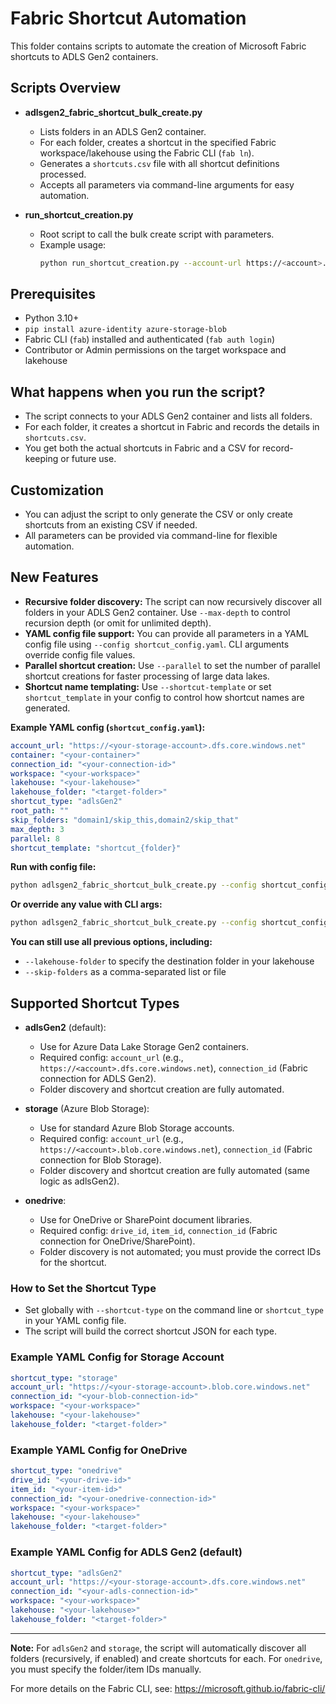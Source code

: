 # Fabric Shortcut Automation

This folder contains scripts to automate the creation of Microsoft Fabric shortcuts to ADLS Gen2 containers.

## Scripts Overview

- **adlsgen2_fabric_shortcut_bulk_create.py**
  - Lists folders in an ADLS Gen2 container.
  - For each folder, creates a shortcut in the specified Fabric workspace/lakehouse using the Fabric CLI (`fab ln`).
  - Generates a `shortcuts.csv` file with all shortcut definitions processed.
  - Accepts all parameters via command-line arguments for easy automation.

- **run_shortcut_creation.py**
  - Root script to call the bulk create script with parameters.
  - Example usage:
    ```sh
    python run_shortcut_creation.py --account-url https://<account>.dfs.core.windows.net --container <container> --connection-id <connectionId> --workspace <workspace> --lakehouse <lakehouse>
    ```

## Prerequisites
- Python 3.10+
- `pip install azure-identity azure-storage-blob`
- Fabric CLI (`fab`) installed and authenticated (`fab auth login`)
- Contributor or Admin permissions on the target workspace and lakehouse

## What happens when you run the script?
- The script connects to your ADLS Gen2 container and lists all folders.
- For each folder, it creates a shortcut in Fabric and records the details in `shortcuts.csv`.
- You get both the actual shortcuts in Fabric and a CSV for record-keeping or future use.

## Customization
- You can adjust the script to only generate the CSV or only create shortcuts from an existing CSV if needed.
- All parameters can be provided via command-line for flexible automation.

## New Features

- **Recursive folder discovery:** The script can now recursively discover all folders in your ADLS Gen2 container. Use `--max-depth` to control recursion depth (or omit for unlimited depth).
- **YAML config file support:** You can provide all parameters in a YAML config file using `--config shortcut_config.yaml`. CLI arguments override config file values.
- **Parallel shortcut creation:** Use `--parallel` to set the number of parallel shortcut creations for faster processing of large data lakes.
- **Shortcut name templating:** Use `--shortcut-template` or set `shortcut_template` in your config to control how shortcut names are generated.

**Example YAML config (`shortcut_config.yaml`):**

```yaml
account_url: "https://<your-storage-account>.dfs.core.windows.net"
container: "<your-container>"
connection_id: "<your-connection-id>"
workspace: "<your-workspace>"
lakehouse: "<your-lakehouse>"
lakehouse_folder: "<target-folder>"
shortcut_type: "adlsGen2"
root_path: ""
skip_folders: "domain1/skip_this,domain2/skip_that"
max_depth: 3
parallel: 8
shortcut_template: "shortcut_{folder}"
```

**Run with config file:**

```sh
python adlsgen2_fabric_shortcut_bulk_create.py --config shortcut_config.yaml
```

**Or override any value with CLI args:**

```sh
python adlsgen2_fabric_shortcut_bulk_create.py --config shortcut_config.yaml --parallel 16 --max-depth 2
```

**You can still use all previous options, including:**
- `--lakehouse-folder` to specify the destination folder in your lakehouse
- `--skip-folders` as a comma-separated list or file

## Supported Shortcut Types

- **adlsGen2** (default):
  - Use for Azure Data Lake Storage Gen2 containers.
  - Required config: `account_url` (e.g., `https://<account>.dfs.core.windows.net`), `connection_id` (Fabric connection for ADLS Gen2).
  - Folder discovery and shortcut creation are fully automated.

- **storage** (Azure Blob Storage):
  - Use for standard Azure Blob Storage accounts.
  - Required config: `account_url` (e.g., `https://<account>.blob.core.windows.net`), `connection_id` (Fabric connection for Blob Storage).
  - Folder discovery and shortcut creation are fully automated (same logic as adlsGen2).

- **onedrive**:
  - Use for OneDrive or SharePoint document libraries.
  - Required config: `drive_id`, `item_id`, `connection_id` (Fabric connection for OneDrive/SharePoint).
  - Folder discovery is not automated; you must provide the correct IDs for the shortcut.

### How to Set the Shortcut Type

- Set globally with `--shortcut-type` on the command line or `shortcut_type` in your YAML config file.
- The script will build the correct shortcut JSON for each type.

### Example YAML Config for Storage Account

```yaml
shortcut_type: "storage"
account_url: "https://<your-storage-account>.blob.core.windows.net"
connection_id: "<your-blob-connection-id>"
workspace: "<your-workspace>"
lakehouse: "<your-lakehouse>"
lakehouse_folder: "<target-folder>"
```

### Example YAML Config for OneDrive

```yaml
shortcut_type: "onedrive"
drive_id: "<your-drive-id>"
item_id: "<your-item-id>"
connection_id: "<your-onedrive-connection-id>"
workspace: "<your-workspace>"
lakehouse: "<your-lakehouse>"
lakehouse_folder: "<target-folder>"
```

### Example YAML Config for ADLS Gen2 (default)

```yaml
shortcut_type: "adlsGen2"
account_url: "https://<your-storage-account>.dfs.core.windows.net"
connection_id: "<your-adls-connection-id>"
workspace: "<your-workspace>"
lakehouse: "<your-lakehouse>"
lakehouse_folder: "<target-folder>"
```

---

**Note:** For `adlsGen2` and `storage`, the script will automatically discover all folders (recursively, if enabled) and create shortcuts for each. For `onedrive`, you must specify the folder/item IDs manually.

For more details on the Fabric CLI, see: <https://microsoft.github.io/fabric-cli/>
